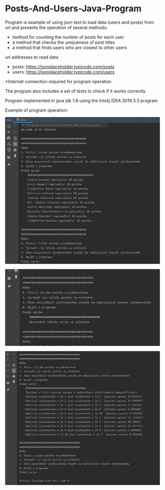# Posts-And-Users-Java-Program

Program is example of using json text to load data (users and posts) from url                                                             and presents the operation of several methods:
- method for counting the number of posts for each user
- a method that checks the uniqueness of post titles
- a method that finds users who are closest to other users

url addresses to read data
- posts: https://jsonplaceholder.typicode.com/posts
- users: https://jsonplaceholder.typicode.com/users

*Internet connection required for program operation

The program also includes a set of tests to check if it works correctly

Program implemented in java jdk 1.8 using the Intelij IDEA 2019.3.3 program

Example of program operation:

![Image description](https://github.com/Raval97/Posts-And-Users-Java-Program/blob/master/screen/1.PNG?raw=true)

![Image description](https://github.com/Raval97/Posts-And-Users-Java-Program/blob/master/screen/2.PNG?raw=true)

![Image description](https://github.com/Raval97/Posts-And-Users-Java-Program/blob/master/screen/3_.PNG?raw=true)

